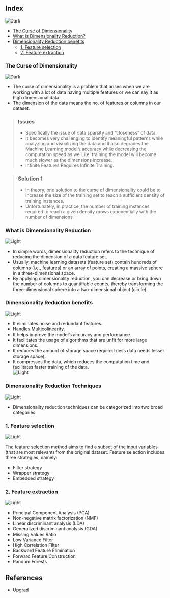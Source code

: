 ## Index
![Dark](https://user-images.githubusercontent.com/12748752/126914729-75e0fed5-fdaa-4216-81c8-719340e80694.png)
* [The Curse of Dimensionality](#the-curse-of-dimensionality)
* [What is Dimensionality Reduction?](#what-is-dimensionality-reduction)
* [Dimensionality Reduction benefits](#dimensionality-reduction-benefits)
   * [1. Feature selection](#1-feature-selection)
   * [2. Feature extraction](#2-feature-extraction)

### The Curse of Dimensionality
![Dark](https://user-images.githubusercontent.com/12748752/126914729-75e0fed5-fdaa-4216-81c8-719340e80694.png)
* The curse of dimensionality is a problem that arises when we are working with a lot of data having multiple features or we can say it as high dimensional data.
* The dimension of the data means the no. of features or columns in our dataset.
> ### Issues
> * Specifically the issue of data sparsity and “closeness” of data.
> * It becomes very challenging to identify meaningful patterns while analyzing and visualizing the data and it also degrades the Machine Learning model’s accuracy while decreasing the computation speed as well, i.e. training the model will become much slower as the dimensions increase.
> * Infinite Features Requires Infinite Training.

> ### Solution 1
> * In theory, one solution to the curse of dimensionality could be to increase the size of the training set to reach a sufficient density of training instances.
> * Unfortunately, in practice, the number of training instances required to reach a given density grows exponentially with the number of dimensions. 

### What is Dimensionality Reduction
![Light](https://user-images.githubusercontent.com/12748752/126914730-b5b13ba9-4d20-4ebf-b0ed-231af4c8b984.png)
* In simple words, dimensionality reduction refers to the technique of reducing the dimension of a data feature set.
* Usually, machine learning datasets (feature set) contain hundreds of columns (i.e., features) or an array of points, creating a massive sphere in a three-dimensional space.
* By applying dimensionality reduction, you can decrease or bring down the number of columns to quantifiable counts, thereby transforming the three-dimensional sphere into a two-dimensional object (circle). 

### Dimensionality Reduction benefits
![Light](https://user-images.githubusercontent.com/12748752/126914730-b5b13ba9-4d20-4ebf-b0ed-231af4c8b984.png)
* It eliminates noise and redundant features.
* Handles Multicolinearity.
* It helps improve the model’s accuracy and performance. 
* It facilitates the usage of algorithms that are unfit for more large dimensions. 
* It reduces the amount of storage space required (less data needs lesser storage space).
* It compresses the data, which reduces the computation time and facilitates faster training of the data.  
![Light](https://user-images.githubusercontent.com/12748752/126914730-b5b13ba9-4d20-4ebf-b0ed-231af4c8b984.png)

### Dimensionality Reduction Techniques
![Light](https://user-images.githubusercontent.com/12748752/126914730-b5b13ba9-4d20-4ebf-b0ed-231af4c8b984.png)
* Dimensionality reduction techniques can be categorized into two broad categories:

### 1. Feature selection
![Light](https://user-images.githubusercontent.com/12748752/126914730-b5b13ba9-4d20-4ebf-b0ed-231af4c8b984.png)

The feature selection method aims to find a subset of the input variables (that are most relevant) from the original dataset. Feature selection includes three strategies, namely:

* Filter strategy
* Wrapper strategy 
* Embedded strategy 

### 2. Feature extraction
![Light](https://user-images.githubusercontent.com/12748752/126914730-b5b13ba9-4d20-4ebf-b0ed-231af4c8b984.png)
*  Principal Component Analysis (PCA)
*  Non-negative matrix factorization (NMF)
*  Linear discriminant analysis (LDA)
*  Generalized discriminant analysis (GDA)
*  Missing Values Ratio
*  Low Variance Filter
*  High Correlation Filter
*  Backward Feature Elimination
*  Forward Feature Construction
*  Random Forests




## References
* [Upgrad](https://www.upgrad.com/blog/top-dimensionality-reduction-techniques-for-machine-learning/)
